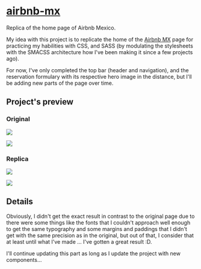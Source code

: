 # [airbnb-mx](https://said-alrove.github.io/airbnb-mx/)
Replica of the home page of Airbnb Mexico.

My idea with this project is to replicate the home of the [Airbnb MX](https://es.airbnb.com/a/stays/Mexico?af=43720035&c=.pi0.pk53373632398_388144057392_c_304865403058&sem_position=&sem_target=kwd-304865403058&location_of_interest=&location_physical=1010203&localized_ghost=true&gclid=Cj0KCQjw6ZOIBhDdARIsAMf8YyFWVLMTXbZOk34m5rBDTjYi08TQ_mWjE1zIO085W8AW7a4tHHuHrz8aAtB4EALw_wcB&_set_bev_on_new_domain=1627796593_ZDE0NmIxMDIwODlj) page for practicing my habilities with CSS, and SASS (by modulating the stylesheets with the SMACSS architecture how I've been making it since a few projects ago).

For now, I've only completed the top bar (header and navigation), and the reservation formulary with its respective hero image in the distance, but I'll be adding new parts of the page over time.

## Project's preview

### Original

![](design/original-desktop)

![](design/original-mobile)

### Replica

![](design/replica-desktop)

![](design/replica-mobile)

## Details

Obviously, I didn't get the exact result in contrast to the original page due to there were some things like the fonts that I couldn't approach well enough to get the same typography and some margins and paddings that I didn't get with the same precision as in the original, but out of that, I consider that at least until what I've made ... I've gotten a great result :D.

I'll continue updating this part as long as I update the project with new components...
